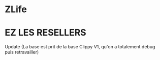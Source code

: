 # ZLife 
# EZ LES RESELLERS

Update (La base est prit de la base Clippy V1, qu'on a totalement debug puis retravailler)
